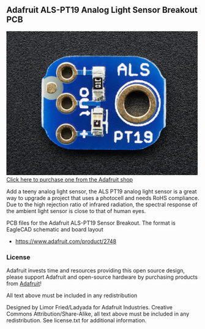 ## Adafruit ALS-PT19 Analog Light Sensor Breakout PCB
<a href="http://www.adafruit.com/products/2748"><img src="assets/image.jpg?raw=true" width="500px"><br/>
Click here to purchase one from the Adafruit shop</a>

Add a teeny analog light sensor, the ALS PT19 analog light sensor is a great way to upgrade a project that uses a photocell and needs RoHS compliance. Due to the high rejection ratio of infrared radiation, the spectral response of the ambient light sensor is close to that of human eyes.

PCB files for the Adafruit ALS-PT19 Sensor Breakout. The format is EagleCAD schematic and board layout
- https://www.adafruit.com/product/2748

### License

Adafruit invests time and resources providing this open source design, please support Adafruit and open-source hardware by purchasing products from [Adafruit](https://www.adafruit.com)!

All text above must be included in any redistribution

Designed by Limor Fried/Ladyada for Adafruit Industries.
Creative Commons Attribution/Share-Alike, all text above must be included in any redistribution. 
See license.txt for additional information.
